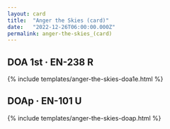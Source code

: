 ```yaml
---
layout: card
title:  "Anger the Skies (card)"
date:   "2022-12-26T06:00:00.000Z"
permalink: anger-the-skies_(card)
---
```


## DOA 1st &middot; EN-238 R

{% include templates/anger-the-skies-doa1e.html %}


## DOAp &middot; EN-101 U

{% include templates/anger-the-skies-doap.html %}
